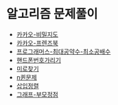 알고리즘 문제풀이
========================

- [카카오-비밀지도](./secret-map.js)
- [카카오-프렌즈북](./friends-book.md)
- [프로그래머스-최대공약수-최소공배수](./gcdlcm.js)
- [핸드폰번호가리기](./hide-phone.md)
- [미로찾기](./maze.js)
- [n퀸문제](./n-queens.js)
- [삽입정렬](./insertion-sort.js)
- [그래프-부모정점](./mother-vertex.md)
